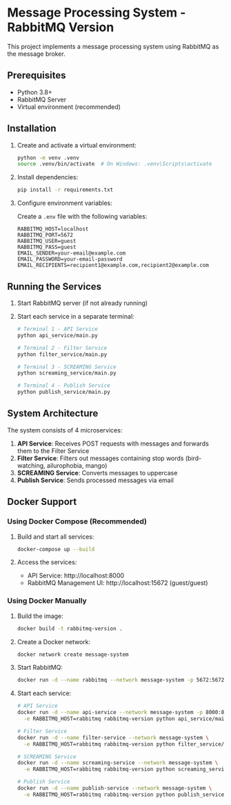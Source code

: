 # Message Processing System - RabbitMQ Version

This project implements a message processing system using RabbitMQ as the message broker.

## Prerequisites

- Python 3.8+
- RabbitMQ Server
- Virtual environment (recommended)

## Installation

1. Create and activate a virtual environment:

    ```bash
    python -m venv .venv
    source .venv/bin/activate  # On Windows: .venv\Scripts\activate
    ```

2. Install dependencies:

    ```bash
    pip install -r requirements.txt
    ```

3. Configure environment variables:

    Create a `.env` file with the following variables:

    ```plaintext
    RABBITMQ_HOST=localhost
    RABBITMQ_PORT=5672
    RABBITMQ_USER=guest
    RABBITMQ_PASS=guest
    EMAIL_SENDER=your-email@example.com
    EMAIL_PASSWORD=your-email-password
    EMAIL_RECIPIENTS=recipient1@example.com,recipient2@example.com
    ```

## Running the Services

1. Start RabbitMQ server (if not already running)

2. Start each service in a separate terminal:

    ```bash
    # Terminal 1 - API Service
    python api_service/main.py

    # Terminal 2 - Filter Service
    python filter_service/main.py

    # Terminal 3 - SCREAMING Service
    python screaming_service/main.py

    # Terminal 4 - Publish Service
    python publish_service/main.py
    ```

## System Architecture

The system consists of 4 microservices:

1. **API Service**: Receives POST requests with messages and forwards them to the Filter Service
2. **Filter Service**: Filters out messages containing stop words (bird-watching, ailurophobia, mango)
3. **SCREAMING Service**: Converts messages to uppercase
4. **Publish Service**: Sends processed messages via email


## Docker Support

### Using Docker Compose (Recommended)

1. Build and start all services:

    ```bash
    docker-compose up --build
    ```

2. Access the services:
   - API Service: http://localhost:8000
   - RabbitMQ Management UI: http://localhost:15672 (guest/guest)

### Using Docker Manually

1. Build the image:

    ```bash
    docker build -t rabbitmq-version .
    ```

2. Create a Docker network:

    ```bash
    docker network create message-system
    ```

3. Start RabbitMQ:

    ```bash
    docker run -d --name rabbitmq --network message-system -p 5672:5672 -p 15672:15672 rabbitmq:3-management
    ```

4. Start each service:

    ```bash
    # API Service
    docker run -d --name api-service --network message-system -p 8000:8000 \
      -e RABBITMQ_HOST=rabbitmq rabbitmq-version python api_service/main.py

    # Filter Service
    docker run -d --name filter-service --network message-system \
      -e RABBITMQ_HOST=rabbitmq rabbitmq-version python filter_service/main.py

    # SCREAMING Service
    docker run -d --name screaming-service --network message-system \
      -e RABBITMQ_HOST=rabbitmq rabbitmq-version python screaming_service/main.py

    # Publish Service
    docker run -d --name publish-service --network message-system \
      -e RABBITMQ_HOST=rabbitmq rabbitmq-version python publish_service/main.py
    ```

```